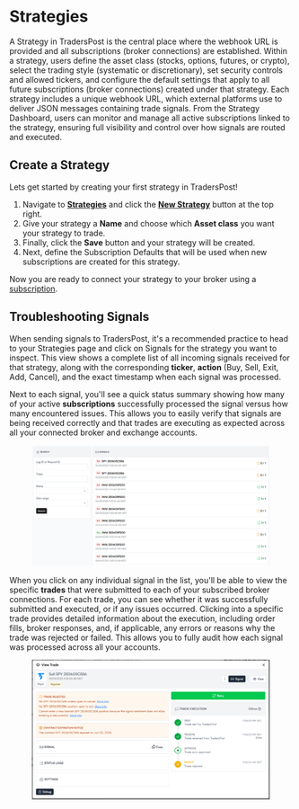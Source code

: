 # Strategies

A Strategy in TradersPost is the central place where the webhook URL is provided and all subscriptions (broker connections) are established. Within a strategy, users define the asset class (stocks, options, futures, or crypto), select the trading style (systematic or discretionary), set security controls and allowed tickers, and configure the default settings that apply to all future subscriptions (broker connections) created under that strategy. Each strategy includes a unique webhook URL, which external platforms use to deliver JSON messages containing trade signals. From the Strategy Dashboard, users can monitor and manage all active subscriptions linked to the strategy, ensuring full visibility and control over how signals are routed and executed.

## Create a Strategy

Lets get started by creating your first strategy in TradersPost!

1. Navigate to [**Strategies**](https://app.traderspost.io/app/trading/strategies) and click the [**New Strategy**](https://app.traderspost.io/app/trading/strategies/new) button at the top right.
2. Give your strategy a **Name** and choose which **Asset class** you want your strategy to trade.
3. Finally, click the **Save** button and your strategy will be created.
4. Next, define the Subscription Defaults that will be used when new subscriptions are created for this strategy.

Now you are ready to connect your strategy to your broker using a [subscription](subscriptions.md).

## Troubleshooting Signals

When sending signals to TradersPost, it's a recommended practice to head to your Strategies page and click on Signals for the strategy you want to inspect. This view shows a complete list of all incoming signals received for that strategy, along with the corresponding **ticker**, **action** (Buy, Sell, Exit, Add, Cancel), and the exact timestamp when each signal was processed.

Next to each signal, you'll see a quick status summary showing how many of your active **subscriptions** successfully processed the signal versus how many encountered issues. This allows you to easily verify that signals are being received correctly and that trades are executing as expected across all your connected broker and exchange accounts.

<figure><img src="../.gitbook/assets/image (1).png" alt=""><figcaption></figcaption></figure>

When you click on any individual signal in the list, you'll be able to view the specific **trades** that were submitted to each of your subscribed broker connections. For each trade, you can see whether it was successfully submitted and executed, or if any issues occurred. Clicking into a specific trade provides detailed information about the execution, including order fills, broker responses, and, if applicable, any errors or reasons why the trade was rejected or failed. This allows you to fully audit how each signal was processed across all your accounts.

<figure><img src="../.gitbook/assets/image (2).png" alt=""><figcaption></figcaption></figure>
